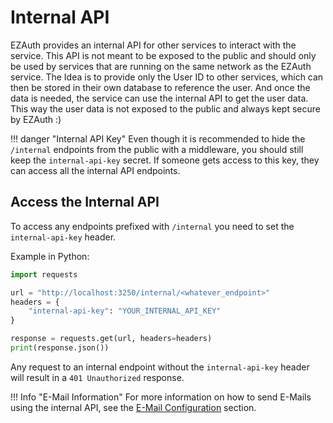 # Internal API

EZAuth provides an internal API for other services to interact with the service. This API is not meant to be exposed to the public and should only be used by services that are running on the same network as the EZAuth service.
The Idea is to provide only the User ID to other services, which can then be stored in their own database to reference the user.
And once the data is needed, the service can use the internal API to get the user data. This way the user data is not exposed to the public and always kept secure by EZAuth :)

!!! danger "Internal API Key"
    Even though it is recommended to hide the `/internal` endpoints from the public with a middleware, you should still keep the `internal-api-key` secret. If someone gets access to this key, they can access all the internal API endpoints.

## Access the Internal API

To access any endpoints prefixed with `/internal` you need to set the `internal-api-key` header.

Example in Python:

```python
import requests

url = "http://localhost:3250/internal/<whatever_endpoint>"
headers = {
    "internal-api-key": "YOUR_INTERNAL_API_KEY"
}

response = requests.get(url, headers=headers)
print(response.json())
```

Any request to an internal endpoint without the `internal-api-key` header will result in a `401 Unauthorized` response.


!!! Info "E-Mail Information"
    For more information on how to send E-Mails using the internal API, see the [E-Mail Configuration](./configuration/email_templates.md#custom-e-mail-templates) section.